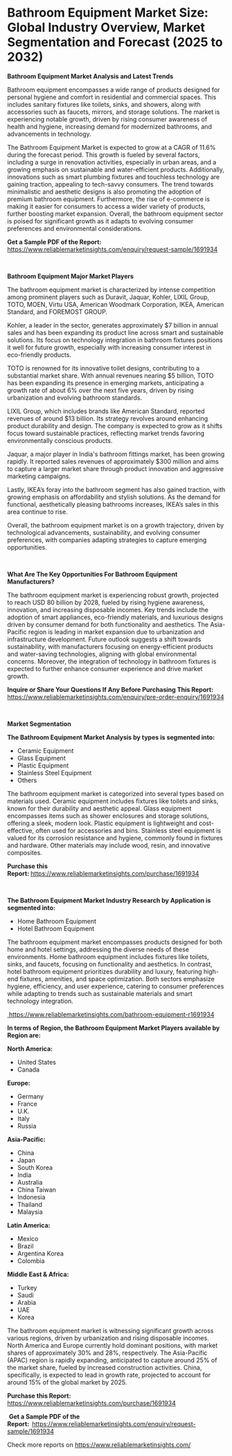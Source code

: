 <p><h1>Bathroom Equipment Market Size: Global Industry Overview, Market Segmentation and Forecast (2025 to 2032)</h1></p><p><strong>Bathroom Equipment Market Analysis and Latest Trends</strong></p>
<p><p>Bathroom equipment encompasses a wide range of products designed for personal hygiene and comfort in residential and commercial spaces. This includes sanitary fixtures like toilets, sinks, and showers, along with accessories such as faucets, mirrors, and storage solutions. The market is experiencing notable growth, driven by rising consumer awareness of health and hygiene, increasing demand for modernized bathrooms, and advancements in technology.</p><p>The Bathroom Equipment Market is expected to grow at a CAGR of 11.6% during the forecast period. This growth is fueled by several factors, including a surge in renovation activities, especially in urban areas, and a growing emphasis on sustainable and water-efficient products. Additionally, innovations such as smart plumbing fixtures and touchless technology are gaining traction, appealing to tech-savvy consumers. The trend towards minimalistic and aesthetic designs is also promoting the adoption of premium bathroom equipment. Furthermore, the rise of e-commerce is making it easier for consumers to access a wider variety of products, further boosting market expansion. Overall, the bathroom equipment sector is poised for significant growth as it adapts to evolving consumer preferences and environmental considerations.</p></p>
<p><strong>Get a Sample PDF of the Report:&nbsp;</strong> <a href="https://www.reliablemarketinsights.com/enquiry/request-sample/1691934?utm_campaign=2013&utm_medium=2&utm_source=Github&utm_content=ia&utm_term=07022025&utm_id=bathroom-equipment">https://www.reliablemarketinsights.com/enquiry/request-sample/1691934</a></p>
<p>&nbsp;</p>
<p><strong>Bathroom Equipment Major Market Players</strong></p>
<p><p>The bathroom equipment market is characterized by intense competition among prominent players such as Duravit, Jaquar, Kohler, LIXIL Group, TOTO, MOEN, Virtu USA, American Woodmark Corporation, IKEA, American Standard, and FOREMOST GROUP. </p><p>Kohler, a leader in the sector, generates approximately $7 billion in annual sales and has been expanding its product line across smart and sustainable solutions. Its focus on technology integration in bathroom fixtures positions it well for future growth, especially with increasing consumer interest in eco-friendly products.</p><p>TOTO is renowned for its innovative toilet designs, contributing to a substantial market share. With annual revenues nearing $5 billion, TOTO has been expanding its presence in emerging markets, anticipating a growth rate of about 6% over the next five years, driven by rising urbanization and evolving bathroom standards.</p><p>LIXIL Group, which includes brands like American Standard, reported revenues of around $13 billion. Its strategy revolves around enhancing product durability and design. The company is expected to grow as it shifts focus toward sustainable practices, reflecting market trends favoring environmentally conscious products.</p><p>Jaquar, a major player in India's bathroom fittings market, has been growing rapidly. It reported sales revenues of approximately $300 million and aims to capture a larger market share through product innovation and aggressive marketing campaigns. </p><p>Lastly, IKEA’s foray into the bathroom segment has also gained traction, with growing emphasis on affordability and stylish solutions. As the demand for functional, aesthetically pleasing bathrooms increases, IKEA’s sales in this area continue to rise.</p><p>Overall, the bathroom equipment market is on a growth trajectory, driven by technological advancements, sustainability, and evolving consumer preferences, with companies adapting strategies to capture emerging opportunities.</p></p>
<p>&nbsp;</p>
<p><strong>What Are The Key Opportunities For Bathroom Equipment Manufacturers?</strong></p>
<p><p>The bathroom equipment market is experiencing robust growth, projected to reach USD 80 billion by 2028, fueled by rising hygiene awareness, innovation, and increasing disposable incomes. Key trends include the adoption of smart appliances, eco-friendly materials, and luxurious designs driven by consumer demand for both functionality and aesthetics. The Asia-Pacific region is leading in market expansion due to urbanization and infrastructure development. Future outlook suggests a shift towards sustainability, with manufacturers focusing on energy-efficient products and water-saving technologies, aligning with global environmental concerns. Moreover, the integration of technology in bathroom fixtures is expected to further enhance consumer experience and drive market growth.</p></p>
<p><strong>Inquire or Share Your Questions If Any Before Purchasing This Report:</strong> <a href="https://www.reliablemarketinsights.com/enquiry/pre-order-enquiry/1691934?utm_campaign=2013&utm_medium=2&utm_source=Github&utm_content=ia&utm_term=07022025&utm_id=bathroom-equipment">https://www.reliablemarketinsights.com/enquiry/pre-order-enquiry/1691934</a></p>
<p>&nbsp;</p>
<p><strong>Market Segmentation</strong></p>
<p><strong>The Bathroom Equipment Market Analysis by types is segmented into:</strong></p>
<p><ul><li>Ceramic Equipment</li><li>Glass Equipment</li><li>Plastic Equipment</li><li>Stainless Steel Equipment</li><li>Others</li></ul></p>
<p><p>The bathroom equipment market is categorized into several types based on materials used. Ceramic equipment includes fixtures like toilets and sinks, known for their durability and aesthetic appeal. Glass equipment encompasses items such as shower enclosures and storage solutions, offering a sleek, modern look. Plastic equipment is lightweight and cost-effective, often used for accessories and bins. Stainless steel equipment is valued for its corrosion resistance and hygiene, commonly found in fixtures and hardware. Other materials may include wood, resin, and innovative composites.</p></p>
<p><strong>Purchase this Report:&nbsp;</strong><a href="https://www.reliablemarketinsights.com/purchase/1691934?utm_campaign=2013&utm_medium=2&utm_source=Github&utm_content=ia&utm_term=07022025&utm_id=bathroom-equipment">https://www.reliablemarketinsights.com/purchase/1691934</a></p>
<p>&nbsp;</p>
<p><strong>The Bathroom Equipment Market Industry Research by Application is segmented into:</strong></p>
<p><ul><li>Home Bathroom Equipment</li><li>Hotel Bathroom Equipment</li></ul></p>
<p><p>The bathroom equipment market encompasses products designed for both home and hotel settings, addressing the diverse needs of these environments. Home bathroom equipment includes fixtures like toilets, sinks, and faucets, focusing on functionality and aesthetics. In contrast, hotel bathroom equipment prioritizes durability and luxury, featuring high-end fixtures, amenities, and space optimization. Both sectors emphasize hygiene, efficiency, and user experience, catering to consumer preferences while adapting to trends such as sustainable materials and smart technology integration.</p></p>
<p><a href="https://www.reliablemarketinsights.com/bathroom-equipment-r1691934?utm_campaign=2013&utm_medium=2&utm_source=Github&utm_content=ia&utm_term=07022025&utm_id=bathroom-equipment">&nbsp;https://www.reliablemarketinsights.com/bathroom-equipment-r1691934</a></p>
<p><strong>In terms of Region, the Bathroom Equipment Market Players available by Region are:</strong></p>
<p>
    <p> <strong> North America: </strong>
        <ul>
            <li>United States</li>
            <li>Canada</li>
        </ul>
        </p> 
    <p> <strong> Europe: </strong>
        <ul>
            <li>Germany</li>
            <li>France</li>
            <li>U.K.</li>
            <li>Italy</li>
            <li>Russia</li>
        </ul>
        </p> 
    <p> <strong> Asia-Pacific: </strong>
        <ul>
            <li>China</li>
            <li>Japan</li>
            <li>South Korea</li>
            <li>India</li>
            <li>Australia</li>
            <li>China Taiwan</li>
            <li>Indonesia</li>
            <li>Thailand</li>
            <li>Malaysia</li>
        </ul>
        </p> 
    <p> <strong> Latin America: </strong>
        <ul>
            <li>Mexico</li>
            <li>Brazil</li>
            <li>Argentina Korea</li>
            <li>Colombia</li>
        </ul>
        </p> 
    <p> <strong> Middle East & Africa: </strong>
        <ul>
            <li>Turkey</li>
            <li>Saudi</li>
            <li>Arabia</li>
            <li>UAE</li>
            <li>Korea</li>
        </ul>
    </p>
    </p>
<p><p>The bathroom equipment market is witnessing significant growth across various regions, driven by urbanization and rising disposable incomes. North America and Europe currently hold dominant positions, with market shares of approximately 30% and 28%, respectively. The Asia-Pacific (APAC) region is rapidly expanding, anticipated to capture around 25% of the market share, fueled by increased construction activities. China, specifically, is expected to lead in growth rate, projected to account for around 15% of the global market by 2025.</p></p>
<p><strong>Purchase this Report: </strong><a href="https://www.reliablemarketinsights.com/purchase/1691934?utm_campaign=2013&utm_medium=2&utm_source=Github&utm_content=ia&utm_term=07022025&utm_id=bathroom-equipment">https://www.reliablemarketinsights.com/purchase/1691934</a></p>
<p>&nbsp;<strong>Get a Sample PDF of the Report:&nbsp;&nbsp;</strong><a href="https://www.reliablemarketinsights.com/enquiry/request-sample/1691934?utm_campaign=2013&utm_medium=2&utm_source=Github&utm_content=ia&utm_term=07022025&utm_id=bathroom-equipment">https://www.reliablemarketinsights.com/enquiry/request-sample/1691934</a></p>
<p><strong></strong></p>
<p>Check more reports on <a href="https://www.reliablemarketinsights.com/?utm_campaign=2013&utm_medium=2&utm_source=Github&utm_content=ia&utm_term=07022025&utm_id=bathroom-equipment">https://www.reliablemarketinsights.com/</a></p>